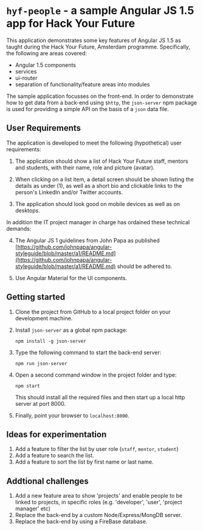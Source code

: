 # `hyf-people` - a sample Angular JS 1.5 app for Hack Your Future

This application demonstrates some key features of Angular JS 1.5 as taught during the Hack Your Future, Amsterdam programme. Specifically, the following are areas covered:

- Angular 1.5 components
- services
- ui-router
- separation of functionality/feature areas into modules

The sample application focusses on the front-end. In order to demonstrate how to get data from a back-end using `$http`, the `json-server` npm package is used for providing a simple API on the basis of a `json` data file. 

## User Requirements

The application is developed to meet the following (hypothetical) user requirements:

1. The application should show a list of Hack Your Future staff, mentors and students, with their name, role and picture (avatar).

2. When clicking on a list item, a detail screen should be shown listing the details as under (1), as well as a short bio and clickable links to the person's LinkedIn and/or Twitter accounts.

3. The application should look good on mobile devices as well as on desktops.

In addition the IT project manager in charge has ordained these technical demands:

4. The Angular JS 1 guidelines from John Papa as published [https://github.com/johnpapa/angular-styleguide/blob/master/a1/README.md](https://github.com/johnpapa/angular-styleguide/blob/master/a1/README.md) should be adhered to.

5. Use Angular Material for the UI components.

## Getting started

1. Clone the project from GitHub to a local project folder on your development machine.

2. Install `json-server` as a global npm package:
    
    `npm install -g json-server`

3. Type the following command to start the back-end server:

    `npm run json-server`

4. Open a second command window in the project folder and type:

   `npm start`

    This should install all the required files and then start up a local http server at port 8000.

5. Finally, point your browser to `localhost:8000`.

## Ideas for experimentation

1. Add a feature to filter the list by user role (`staff`, `mentor`, `student`)
2. Add a feature to search the list.
3. Add a feature to sort the list by first name or last name.

## Addtional challenges
1. Add a new feature area to show 'projects' and enable people to be linked to projects, in specific roles (e.g. 'developer', 'user', 'project manager' etc)
2. Replace the back-end by a custom Node/Express/MongDB server.
3. Replace the back-end by using a FireBase database.
